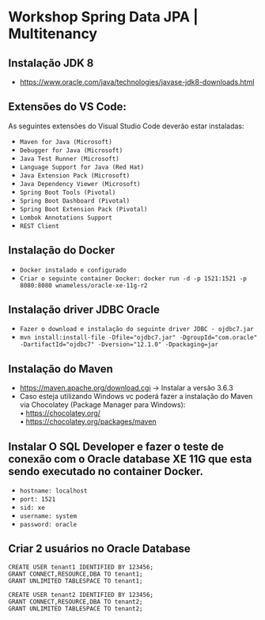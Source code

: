 ﻿# Workshop Spring Data JPA | Multitenancy

## Instalação JDK 8
* https://www.oracle.com/java/technologies/javase-jdk8-downloads.html</br>

## Extensões do VS Code:
As seguintes extensões do Visual Studio Code deverão estar instaladas:
* `Maven for Java (Microsoft)`
* `Debugger for Java (Microsoft)`
* `Java Test Runner (Microsoft)`
* `Language Support for Java (Red Hat)`
* `Java Extension Pack (Microsoft)`
* `Java Dependency Viewer (Microsoft)`
* `Spring Boot Tools (Pivotal)`
* `Spring Boot Dashboard (Pivotal)`
* `Spring Boot Extension Pack (Pivotal)`
* `Lombok Annotations Support`
* `REST Client`

## Instalação do Docker
* `Docker instalado e configurado`
* `Criar o seguinte container Docker: docker run -d -p 1521:1521 -p 8080:8080 wnameless/oracle-xe-11g-r2`

## Instalação driver JDBC Oracle
* `Fazer o download e instalação do seguinte driver JDBC - ojdbc7.jar`
* `mvn install:install-file -Dfile="ojdbc7.jar" -DgroupId="com.oracle" -DartifactId="ojdbc7" -Dversion="12.1.0" -Dpackaging=jar`

## Instalação do Maven

* https://maven.apache.org/download.cgi -> Instalar a versão 3.6.3</br>
* Caso esteja utilizando Windows vc poderá fazer a instalação do Maven via Chocolatey (Package Manager para Windows):</br>
•	https://chocolatey.org/</br>
•	https://chocolatey.org/packages/maven</br>

## Instalar O SQL Developer e fazer o teste de conexão com o Oracle database XE 11G que esta sendo executado no container Docker.
* `hostname: localhost`
* `port: 1521`
* `sid: xe`
* `username: system`
* `password: oracle`

## Criar 2 usuários no Oracle Database
```
CREATE USER tenant1 IDENTIFIED BY 123456;
GRANT CONNECT,RESOURCE,DBA TO tenant1;
GRANT UNLIMITED TABLESPACE TO tenant1;

CREATE USER tenant2 IDENTIFIED BY 123456;
GRANT CONNECT,RESOURCE,DBA TO tenant2;
GRANT UNLIMITED TABLESPACE TO tenant2;
```


